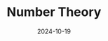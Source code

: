 ---
title: Number Theory
subtitle: 
permalink: /book-reviews/number-theory
date: 2024-10-19
last_modified_at: 2024-10-19
header_type:
---